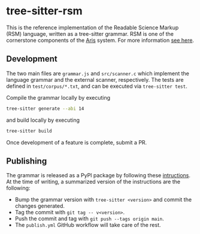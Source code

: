 # tree-sitter-rsm

This is the reference implementation of the Readable Science Markup (RSM) language,
written as a tree-sitter grammar. RSM is one of the cornerstone components of the
[Aris](https://github.com/leotrs/aris) system. For more information [see
here](https://aris.pub).


## Development

The two main files are `grammar.js` and `src/scanner.c` which implement the language
grammar and the external scanner, respectively. The tests are defined in
`test/corpus/*.txt`, and can be executed via `tree-sitter test`.

Compile the grammar locally by executing
```bash
tree-sitter generate --abi 14
```
and build locally by executing
```bash
tree-sitter build
```

Once development of a feature is complete, submit a PR.


## Publishing
The grammar is released as a PyPI package by following these
[intructions](https://tree-sitter.github.io/tree-sitter/creating-parsers/6-publishing.html).
At the time of writing, a summarized version of the instructions are the following:

+ Bump the grammar version with `tree-sitter <version>` and commit the changes
  generated.
+ Tag the commit with `git tag -- v<version>`.
+ Push the commit and tag with `git push --tags origin main`.
+ The `publish.yml` GitHub workflow will take care of the rest.
